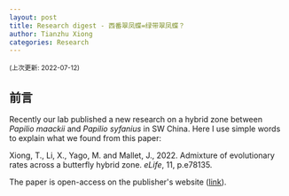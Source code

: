 ```yaml
---
layout: post
title: Research digest - 西番翠凤蝶=绿带翠凤蝶？
author: Tianzhu Xiong
categories: Research
---
```

<sub> (上次更新: 2022-07-12) </sub>

## 前言 <br/> 

Recently our lab published a new research on a hybrid zone between *Papilio maackii* and *Papilio syfanius* in SW China. Here I use simple words to explain what we found from this paper:

Xiong, T., Li, X., Yago, M. and Mallet, J., 2022. Admixture of evolutionary rates across a butterfly hybrid zone. *eLife*, 11, p.e78135.

The paper is open-access on the publisher's website ([link](https://doi.org/10.7554/eLife.78135)).
